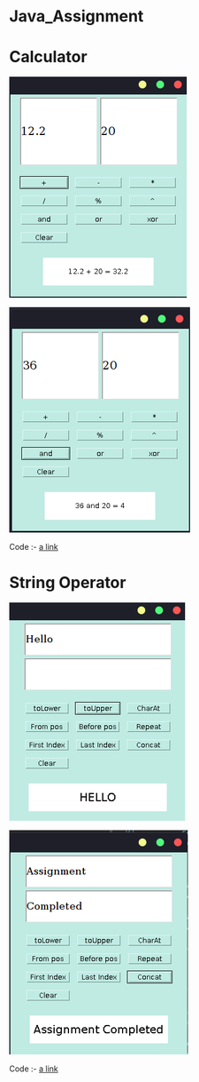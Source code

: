 # Java_Assignment

# Calculator

![alt text](https://github.com/avi-01/Java_Assignment/blob/master/Calculator/1.png?raw=true)


![alt text](https://github.com/avi-01/Java_Assignment/blob/master/Calculator/2.png?raw=true)

Code :- [a link](https://github.com/avi-01/Java_Assignment/blob/master/Calculator/Calculator.java)


# String Operator


![alt text](https://github.com/avi-01/Java_Assignment/blob/master/String%20Operator/1.png?raw=true)


![alt text](https://github.com/avi-01/Java_Assignment/blob/master/String%20Operator/2.png?raw=true)


Code :- [a link](https://github.com/avi-01/Java_Assignment/blob/master/String%20Operator/StringOperator.java)
